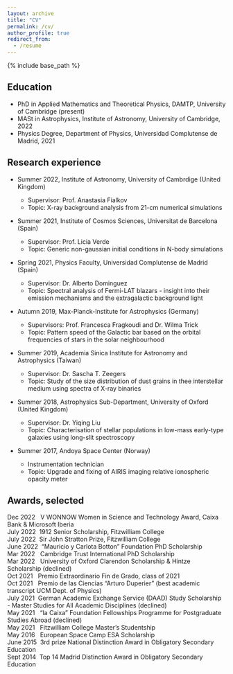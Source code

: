 ```yaml
---
layout: archive
title: "CV"
permalink: /cv/
author_profile: true
redirect_from:
  - /resume
---
```


{% include base_path %}

Education
---------

* PhD in Applied Mathematics and Theoretical Physics, DAMTP, University of Cambridge (present)
* MASt in Astrophysics, Institute of Astronomy, University of Cambridge, 2022
* Physics Degree, Department of Physics, Universidad Complutense de Madrid, 2021

Research experience
----------

* Summer 2022, Institute of Astronomy, University of Cambrdige (United Kingdom)
  * Supervisor: Prof. Anastasia Fialkov
  * Topic: X-ray background analysis from 21-cm numerical simulations

* Summer 2021, Institute of Cosmos Sciences, Universitat de Barcelona (Spain)
  * Supervisor: Prof. Licia Verde
  * Topic: Generic non-gaussian initial conditions in N-body simulations
  
* Spring 2021, Physics Faculty, Universidad Complutense de Madrid (Spain)
  * Supervisor: Dr. Alberto Dominguez
  * Topic: Spectral analysis of Fermi-LAT blazars - insight into their emission mechanisms and the extragalactic background light

* Autumn 2019, Max-Planck-Institute for Astrophysics (Germany)
  * Supervisors: Prof. Francesca Fragkoudi and Dr. Wilma Trick
  * Topic: Pattern speed of the Galactic bar based on the orbital frequencies of stars in the solar neighbourhood

* Summer 2019, Academia Sinica Institute for Astronomy and Astrophysics (Taiwan)
  * Supervisor: Dr. Sascha T. Zeegers
  * Topic: Study of the size distribution of dust grains in thee interstellar medium using spectra of X-ray binaries

* Summer 2018, Astrophysics Sub-Department, University of Oxford (United Kingdom)
  * Supervisor: Dr. Yiqing Liu
  * Topic: Characterisation of stellar populations in low-mass early-type galaxies using long-slit spectroscopy
  
* Summer 2017, Andoya Space Center (Norway)
  * Instrumentation technician
  * Topic: Upgrade and fixing of AIRIS imaging relative ionospheric opacity meter

Awards, selected
---------

Dec 2022&nbsp;&nbsp;&nbsp;V WONNOW Women in Science and Technology Award, Caixa Bank & Microsoft Iberia  
July 2022&nbsp;&nbsp;1912 Senior Scholarship, Fitzwilliam College  
July 2022&nbsp;&nbsp;Sir John Stratton Prize, Fitzwilliam College  
June 2022&nbsp;&nbsp;“Mauricio y Carlota Botton” Foundation PhD Scholarship  
Mar 2022&nbsp;&nbsp;&nbsp;Cambridge Trust International PhD Scholarship  
Mar 2022&nbsp;&nbsp;&nbsp;University of Oxford Clarendon Scholarship & Hintze Scholarship (declined)  
Oct 2021&nbsp;&nbsp;&nbsp;Premio Extraordinario Fin de Grado, class of 2021  
Oct 2021&nbsp;&nbsp;&nbsp;Premio de las Ciencias “Arturo Duperier” (best academic transcript UCM Dept. of Physics)  
July 2021&nbsp;&nbsp;German Academic Exchange Service (DAAD) Study Scholarship - Master Studies for All Academic Disciplines (declined)  
May 2021&nbsp;&nbsp;&nbsp;“la Caixa” Foundation Fellowships Programme for Postgraduate Studies Abroad (declined)  
May 2021&nbsp;&nbsp;&nbsp;Fitzwilliam College Master’s Studentship  
May 2016&nbsp;&nbsp;&nbsp;European Space Camp ESA Scholarship  
June 2015&nbsp;&nbsp;3rd prize National Distinction Award in Obligatory Secondary Education  
Sept 2014&nbsp;&nbsp;Top 14 Madrid Distinction Award in Obligatory Secondary Education  


<!-- Skills
======
* Skill 1
* Skill 2
  * Sub-skill 2.1
  * Sub-skill 2.2
  * Sub-skill 2.3
* Skill 3

Publications
======
  <ul>{% for post in site.publications %}
    {% include archive-single-cv.html %}
  {% endfor %}</ul>
  
Talks
======
  <ul>{% for post in site.talks %}
    {% include archive-single-talk-cv.html %}
  {% endfor %}</ul>
  
Teaching
======
  <ul>{% for post in site.teaching %}
    {% include archive-single-cv.html %}
  {% endfor %}</ul>
  
Service and leadership
======
* Currently signed in to 43 different slack teams -->
